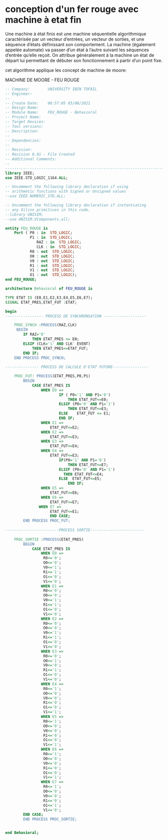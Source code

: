 # conception d'un fer rouge avec machine à etat fin 

Une machine à état finis est une machine séquentielle algorithmique caractérisée par un vecteur d’entrées,
un vecteur de sorties, et une séquence d’états définissant son comportement. La machine (également appelée
automate) va passer d’un état à l’autre suivant les séquences d’entrée qu’elle reçoit. On attribue généralement
à la machine un état de départ lui permettant de débuter son fonctionnement à partir d’un point fixe.

cet algorithme applique les concept de machine de moore:  


MACHINE DE MOORE - FEU ROUGE

```vhdl
-- Company:        UNIVERSITY IBIN TOFAIL
-- Engineer: 
-- 
-- Create Date:    06:57:05 03/08/2021 
-- Design Name: 
-- Module Name:    FEU_ROUGE - Behavioral 
-- Project Name: 
-- Target Devices: 
-- Tool versions: 
-- Description: 
--
-- Dependencies: 
--
-- Revision: 
-- Revision 0.01 - File Created
-- Additional Comments: 
--
----------------------------------------------------------------------------------
library IEEE;
use IEEE.STD_LOGIC_1164.ALL;

-- Uncomment the following library declaration if using
-- arithmetic functions with Signed or Unsigned values
--use IEEE.NUMERIC_STD.ALL;

-- Uncomment the following library declaration if instantiating
-- any Xilinx primitives in this code.
--library UNISIM;
--use UNISIM.VComponents.all;

entity FEU_ROUGE is
    Port ( P0 : in  STD_LOGIC;
           P1 : in  STD_LOGIC;
			  RAZ : in  STD_LOGIC;
			  CLK : in  STD_LOGIC;
           R0 : out  STD_LOGIC;
           O0 : out  STD_LOGIC;
           V0 : out  STD_LOGIC;
           R1 : out  STD_LOGIC;
           V1 : out  STD_LOGIC;
           O1 : out  STD_LOGIC);
end FEU_ROUGE;

architecture Behavioral of FEU_ROUGE is

TYPE ETAT IS (E0,E1,E2,E3,E4,E5,E6,E7);
SIGNAL ETAT_PRES,ETAT_FUT :ETAT;

begin
----------------- PROCESS DE SYNCHRONSATION -------------------

	PROC_SYNCH :PROCESS(RAZ,CLK)
	 BEGIN
		IF RAZ='0'
			THEN ETAT_PRES <= E0;
		ELSIF (CLK='1' AND CLK' EVENT)	
			THEN ETAT_PRES<=ETAT_FUT;
		END IF;
	END PROCESS PROC_SYNCH;
	
--------------- PROCESS DE CALCULE D'ETAT FUTURE----------------

	PROC_FUT: PROCESS(ETAT_PRES,P0,P1)
		BEGIN
			CASE ETAT_PRES IS
				WHEN E0 =>
						IF ( P0='1' AND P1='0')
							THEN ETAT_FUT<=E0;
						ELSIF (P0='0' AND P1='1')
							THEN ETAT_FUT<=E3;
						ELSE 	ETAT_FUT <= E1;
						END IF;
				WHEN E1 =>
					ETAT_FUT<=E2;
				WHEN E2 =>
					ETAT_FUT<=E3;
				WHEN E3 =>
					ETAT_FUT<=E4;
				WHEN E4 =>
					ETAT_FUT<=E3;
						IF(P0='1' AND P1='0')
							THEN ETAT_FUT<=E7;
						ELSIF (P0='0' AND P1='1')
						  THEN ETAT_FUT<=E4;
						ELSE  ETAT_FUT<=E5;
							END IF;
				WHEN E5 => 
					ETAT_FUT<=E6;
				WHEN E6 => 
					ETAT_FUT<=E7;
			   WHEN E7 => 
					ETAT_FUT<=E1;
					END CASE;
		END PROCESS PROC_FUT;
		
------------------------PROCESS SORTIE------------------------
		
	PROC_SORTIE :PROCESS(ETAT_PRES)
		BEGIN
			CASE ETAT_PRES IS 
				WHEN E0 =>
				 R0<='0';
				 O0<='0';
				 V0<='1';
				 R1<='1';
				 O1<='0';
				 V1<='0';
				WHEN E1 =>
				 R0<='0';
				 O0<='0';
				 V0<='1';
				 R1<='1';
				 O1<='0';
				 V1<='0';
				WHEN E2 =>
				 R0<='0';
				 O0<='0';
				 V0<='1';
				 R1<='1';
				 O1<='0';
				 V1<='0';
				WHEN E3 =>
				 R0<='0';
				 O0<='1';
				 V0<='0';
				 R1<='1';
				 O1<='0';
				 V1<='0';
				WHEN E4 =>
				 R0<='1';
				 O0<='0';
				 V0<='0';
				 R1<='0';
				 O1<='0';
				 V1<='1';
				WHEN E5 =>
				 R0<='1';
				 O0<='0';
				 V0<='0';
				 R1<='0';
				 O1<='0';
				 V1<='1';
				WHEN E6 =>
				 R0<='1';
				 O0<='0';
				 V0<='0';
				 R1<='0';
				 O1<='0';
				 V1<='1';
				WHEN E7 =>
				 R0<='1';
				 O0<='0';
				 V0<='0';
				 R1<='0';
				 O1<='1';
				 V1<='0';
		END CASE;		 
		END PROCESS PROC_SORTIE;


end Behavioral;


```

